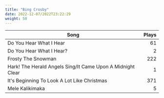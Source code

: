 ```yaml
---
title: "Bing Crosby"
date: 2022-12-07/2022T23:22:29
weight: 50
---
```




 Song | Plays 
----- | -----:
Do You Hear What I Hear | 61
Do You Hear What I Hear? | 2
Frosty The Snowman | 222
Hark! The Herald Angels Sing/It Came Upon A Midnight Clear | 1
It's Beginning To Look A Lot Like Christmas | 371
Mele Kalikimaka | 5

